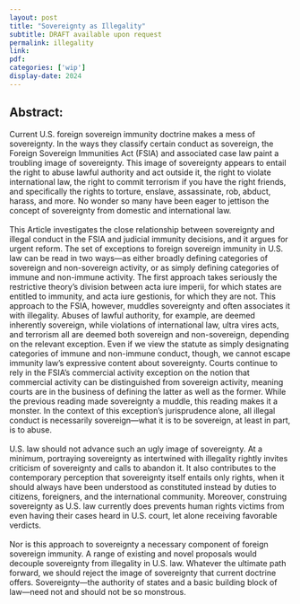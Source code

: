 ```yaml
---
layout: post
title: "Sovereignty as Illegality"
subtitle: DRAFT available upon request
permalink: illegality
link:
pdf: 
categories: ['wip']
display-date: 2024
---
```


<h2>Abstract:</h2>
Current U.S. foreign sovereign immunity doctrine makes a mess of sovereignty. In the ways they classify certain conduct as sovereign, the Foreign Sovereign Immunities Act (FSIA) and associated case law paint a troubling image of sovereignty. This image of sovereignty appears to entail the right to abuse lawful authority and act outside it, the right to violate international law, the right to commit terrorism if you have the right friends, and specifically the rights to torture, enslave, assassinate, rob, abduct, harass, and more. No wonder so many have been eager to jettison the concept of sovereignty from domestic and international law.
<br>
<br>
This Article investigates the close relationship between sovereignty and illegal conduct in the FSIA and judicial immunity decisions, and it argues for urgent reform. The set of exceptions to foreign sovereign immunity in U.S. law can be read in two ways—as either broadly defining categories of sovereign and non-sovereign activity, or as simply defining categories of immune and non-immune activity. The first approach takes seriously the restrictive theory’s division between acta iure imperii, for which states are entitled to immunity, and acta iure gestionis, for which they are not. This approach to the FSIA, however, muddles sovereignty and often associates it with illegality. Abuses of lawful authority, for example, are deemed inherently sovereign, while violations of international law, ultra vires acts, and terrorism all are deemed both sovereign and non-sovereign, depending on the relevant exception. Even if we view the statute as simply designating categories of immune and non-immune conduct, though, we cannot escape immunity law’s expressive content about sovereignty. Courts continue to rely in the FSIA’s commercial activity exception on the notion that commercial activity can be distinguished from sovereign activity, meaning courts are in the business of defining the latter as well as the former. While the previous reading made sovereignty a muddle, this reading makes it a monster. In the context of this exception’s jurisprudence alone, all illegal conduct is necessarily sovereign—what it is to be sovereign, at least in part, is to abuse.
<br>
<br>
U.S. law should not advance such an ugly image of sovereignty. At a minimum, portraying sovereignty as intertwined with illegality rightly invites criticism of sovereignty and calls to abandon it. It also contributes to the contemporary perception that sovereignty itself entails only rights, when it should always have been understood as constituted instead by duties to citizens, foreigners, and the international community. Moreover, construing sovereignty as U.S. law currently does prevents human rights victims from even having their cases heard in U.S. court, let alone receiving favorable verdicts. 
<br>
<br>
Nor is this approach to sovereignty a necessary component of foreign sovereign immunity. A range of existing and novel proposals would decouple sovereignty from illegality in U.S. law. Whatever the ultimate path forward, we should reject the image of sovereignty that current doctrine offers. Sovereignty—the authority of states and a basic building block of law—need not and should not be so monstrous.
